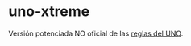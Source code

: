 # uno-xtreme

Versión potenciada NO oficial de las [reglas del UNO](http://www.uno-juego.es/reglas-del-juego/).
